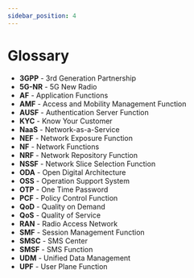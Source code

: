```yaml
---
sidebar_position: 4
---
```


# Glossary

  * **3GPP** - 3rd Generation Partnership
  * **5G-NR** - 5G New Radio
  * **AF** - Application Functions
  * **AMF** - Access and Mobility Management Function
  * **AUSF** - Authentication Server Function
  * **KYC** - Know Your Customer
  * **NaaS** - Network-as-a-Service
  * **NEF** - Network Exposure Function
  * **NF** - Network Functions
  * **NRF** - Network Repository Function
  * **NSSF** - Network Slice Selection Function
  * **ODA** - Open Digital Architecture
  * **OSS** - Operation Support System
  * **OTP** - One Time Password
  * **PCF** - Policy Control Function
  * **QoD** - Quality on Demand
  * **QoS** - Quality of Service
  * **RAN** - Radio Access Network
  * **SMF** - Session Management Function
  * **SMSC** - SMS Center
  * **SMSF** - SMS Function
  * **UDM** - Unified Data Management
  * **UPF** - User Plane Function
